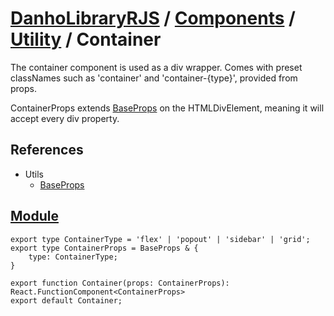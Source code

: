 # [DanhoLibraryRJS](../../index.md) / [Components](../index.md) / [Utility](./index.md) / Container

The container component is used as a div wrapper.
Comes with preset classNames such as 'container' and 'container-{type}', provided from props.

ContainerProps extends [BaseProps](../../Utils/Base/Props.md) on the HTMLDivElement, meaning it will accept every div property.

## References
* Utils
    * [BaseProps](../../Utils/Base/Props.md)

## [Module](../../../src/components/Container.tsx)
```tsx
export type ContainerType = 'flex' | 'popout' | 'sidebar' | 'grid';
export type ContainerProps = BaseProps & {
    type: ContainerType;
}

export function Container(props: ContainerProps): React.FunctionComponent<ContainerProps>
export default Container;
```